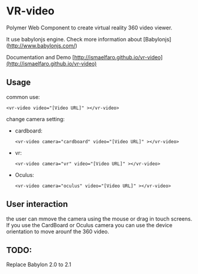# VR-video
Polymer Web Component to create virtual reality 360 video viewer.

It use babylonjs engine. Check more information about  [Babylonjs] (http://www.babylonjs.com/)

Documentation and Demo [http://ismaelfaro.github.io/vr-video](http://ismaelfaro.github.io/vr-video)

## Usage

common use:

    <vr-video video="[Video URL]" ></vr-video>

change camera setting:

  * cardboard:

        <vr-video camera="cardboard" video="[Video URL]" ></vr-video>

  * vr:

        <vr-video camera="vr" video="[Video URL]" ></vr-video>

  * Oculus:

        <vr-video camera="oculus" video="[Video URL]" ></vr-video>

## User interaction
the user can mmove the camera using the mouse or drag in touch screens. If you use the CardBoard or Oculus camera you can use the device orientation to move arounf the 360 video.

## TODO: 
 Replace Babylon 2.0 to 2.1
